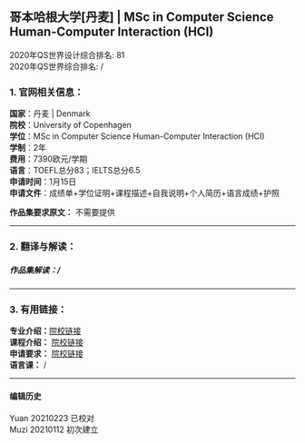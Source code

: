 ## 哥本哈根大学[丹麦] | MSc in Computer Science Human-Computer Interaction (HCI)

2020年QS世界设计综合排名: 81  
2020年QS世界综合排名: /    

### 1. 官网相关信息：  
**国家**：丹麦 | Denmark  
**院校**：University of Copenhagen  
**学位**：MSc in Computer Science Human-Computer Interaction (HCI)  
**学制**：2年  
**费用**：7390欧元/学期  
**语言**：TOEFL总分83；IELTS总分6.5  
**申请时间**：1月15日  
**申请文件**：成绩单+学位证明+课程描述+自我说明+个人简历+语言成绩+护照  

**作品集要求原文：** 不需要提供  

---

### 2. 翻译与解读：  

##### 作品集解读：/  

---


### 3. 有用链接：  

**专业介绍：**[院校链接](https://studies.ku.dk/masters/computer-science/programme-structure/recommended_studytracks/hci/)  
**课程介绍：** [院校链接](https://studies.ku.dk/masters/computer-science/programme-structure/recommended_studytracks/hci/)  
**申请要求：** [院校链接](https://studies.ku.dk/masters/computer-science/admission-requirements/)  
**语言课：** /  

---


#### 编辑历史  
Yuan 20210223 已校对    
Muzi 20210112 初次建立  
